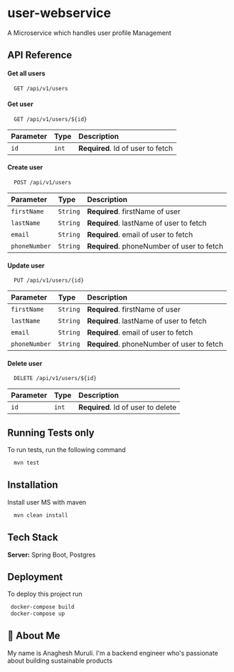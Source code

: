 
# user-webservice

A Microservice which handles user profile Management



## API Reference

#### Get all users

```http
  GET /api/v1/users
```


#### Get user

```http
  GET /api/v1/users/${id}
```

| Parameter | Type      | Description                       |   
| :-------- | :-------  | :-------------------------------- |
| `id`      | `int`     | **Required**. Id of user to fetch |


#### Create user

```http
  POST /api/v1/users
```

| Parameter     | Type     | Description                                |
| :--------     | :------- | :----------------------------------------  |
| `firstName`   | `String` | **Required**. firstName of user            |
| `lastName`    | `String` | **Required**. lastName of user to fetch    |
| `email`       | `String` | **Required**. email of user to fetch       |
| `phoneNumber` | `String` | **Required**. phoneNumber of user to fetch |

#### Update user

```http
  PUT /api/v1/users/{id}
```

| Parameter     | Type     | Description                                |
| :--------     | :------- | :----------------------------------------  |
| `firstName`   | `String` | **Required**. firstName of user            |
| `lastName`    | `String` | **Required**. lastName of user to fetch    |
| `email`       | `String` | **Required**. email of user to fetch       |
| `phoneNumber` | `String` | **Required**. phoneNumber of user to fetch |

#### Delete user

```http
  DELETE /api/v1/users/${id}
```

| Parameter | Type      | Description                       |   
| :-------- | :-------  | :-------------------------------- |
| `id`      | `int`     | **Required**. Id of user to delete|
## Running Tests only

To run tests, run the following command

```bash
  mvn test
```


## Installation

Install user MS with maven

```bash
  mvn clean install
```
  
## Tech Stack



**Server:** Spring Boot, Postgres


## Deployment

To deploy this project run

```bash
 docker-compose build
 docker-compose up
```


## 🚀 About Me
My name is Anaghesh Muruli. I'm a backend engineer who's passionate about building sustainable products

